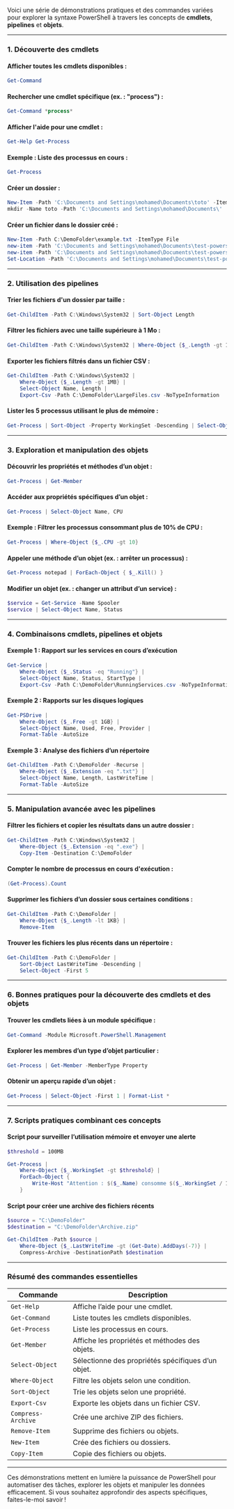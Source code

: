 Voici une série de démonstrations pratiques et des commandes variées pour explorer la syntaxe PowerShell à travers les concepts de **cmdlets**, **pipelines** et **objets**.

---

### **1. Découverte des cmdlets**
#### Afficher toutes les cmdlets disponibles :
```powershell
Get-Command
```

#### Rechercher une cmdlet spécifique (ex. : "process") :
```powershell
Get-Command *process*
```

#### Afficher l'aide pour une cmdlet :
```powershell
Get-Help Get-Process
```

#### Exemple : Liste des processus en cours :
```powershell
Get-Process
```

#### Créer un dossier :
```powershell
New-Item -Path 'C:\Documents and Settings\mohamed\Documents\toto' -ItemType Directory
mkdir -Name toto -Path 'C:\Documents and Settings\mohamed\Documents\'
```

#### Créer un fichier dans le dossier créé :
```powershell
New-Item -Path C:\DemoFolder\example.txt -ItemType File
new-item -Path 'C:\Documents and Settings\mohamed\Documents\test-powershell' -ItemType Directory
new-item -Path 'C:\Documents and Settings\mohamed\Documents\test-powershell' -ItemType File -Name toto.txt
Set-Location -Path 'C:\Documents and Settings\mohamed\Documents\test-powershell' 

```

---

### **2. Utilisation des pipelines**
#### Trier les fichiers d'un dossier par taille :
```powershell
Get-ChildItem -Path C:\Windows\System32 | Sort-Object Length
```

#### Filtrer les fichiers avec une taille supérieure à 1 Mo :
```powershell
Get-ChildItem -Path C:\Windows\System32 | Where-Object {$_.Length -gt 1MB}
```

#### Exporter les fichiers filtrés dans un fichier CSV :
```powershell
Get-ChildItem -Path C:\Windows\System32 | 
    Where-Object {$_.Length -gt 1MB} | 
    Select-Object Name, Length | 
    Export-Csv -Path C:\DemoFolder\LargeFiles.csv -NoTypeInformation
```

#### Lister les 5 processus utilisant le plus de mémoire :
```powershell
Get-Process | Sort-Object -Property WorkingSet -Descending | Select-Object -First 5 Name, WorkingSet
```

---

### **3. Exploration et manipulation des objets**
#### Découvrir les propriétés et méthodes d’un objet :
```powershell
Get-Process | Get-Member
```

#### Accéder aux propriétés spécifiques d’un objet :
```powershell
Get-Process | Select-Object Name, CPU
```

#### Exemple : Filtrer les processus consommant plus de 10% de CPU :
```powershell
Get-Process | Where-Object {$_.CPU -gt 10}
```

#### Appeler une méthode d’un objet (ex. : arrêter un processus) :
```powershell
Get-Process notepad | ForEach-Object { $_.Kill() }
```

#### Modifier un objet (ex. : changer un attribut d’un service) :
```powershell
$service = Get-Service -Name Spooler
$service | Select-Object Name, Status
```

---

### **4. Combinaisons cmdlets, pipelines et objets**
#### Exemple 1 : Rapport sur les services en cours d’exécution
```powershell
Get-Service | 
    Where-Object {$_.Status -eq "Running"} | 
    Select-Object Name, Status, StartType | 
    Export-Csv -Path C:\DemoFolder\RunningServices.csv -NoTypeInformation
```

#### Exemple 2 : Rapports sur les disques logiques
```powershell
Get-PSDrive | 
    Where-Object {$_.Free -gt 1GB} | 
    Select-Object Name, Used, Free, Provider | 
    Format-Table -AutoSize
```

#### Exemple 3 : Analyse des fichiers d’un répertoire
```powershell
Get-ChildItem -Path C:\DemoFolder -Recurse | 
    Where-Object {$_.Extension -eq ".txt"} | 
    Select-Object Name, Length, LastWriteTime | 
    Format-Table -AutoSize
```

---

### **5. Manipulation avancée avec les pipelines**
#### Filtrer les fichiers et copier les résultats dans un autre dossier :
```powershell
Get-ChildItem -Path C:\Windows\System32 | 
    Where-Object {$_.Extension -eq ".exe"} | 
    Copy-Item -Destination C:\DemoFolder
```

#### Compter le nombre de processus en cours d'exécution :
```powershell
(Get-Process).Count
```

#### Supprimer les fichiers d’un dossier sous certaines conditions :
```powershell
Get-ChildItem -Path C:\DemoFolder | 
    Where-Object {$_.Length -lt 1KB} | 
    Remove-Item
```

#### Trouver les fichiers les plus récents dans un répertoire :
```powershell
Get-ChildItem -Path C:\DemoFolder | 
    Sort-Object LastWriteTime -Descending | 
    Select-Object -First 5
```

---

### **6. Bonnes pratiques pour la découverte des cmdlets et des objets**
#### Trouver les cmdlets liées à un module spécifique :
```powershell
Get-Command -Module Microsoft.PowerShell.Management
```

#### Explorer les membres d’un type d’objet particulier :
```powershell
Get-Process | Get-Member -MemberType Property
```

#### Obtenir un aperçu rapide d’un objet :
```powershell
Get-Process | Select-Object -First 1 | Format-List *
```

---

### **7. Scripts pratiques combinant ces concepts**
#### Script pour surveiller l’utilisation mémoire et envoyer une alerte
```powershell
$threshold = 100MB

Get-Process | 
    Where-Object {$_.WorkingSet -gt $threshold} | 
    ForEach-Object {
        Write-Host "Attention : $($_.Name) consomme $($_.WorkingSet / 1MB) Mo !" -ForegroundColor Red
    }
```

#### Script pour créer une archive des fichiers récents
```powershell
$source = "C:\DemoFolder"
$destination = "C:\DemoFolder\Archive.zip"

Get-ChildItem -Path $source | 
    Where-Object {$_.LastWriteTime -gt (Get-Date).AddDays(-7)} | 
    Compress-Archive -DestinationPath $destination
```

---

### **Résumé des commandes essentielles**
| **Commande**                             | **Description**                                                        |
|------------------------------------------|------------------------------------------------------------------------|
| `Get-Help`                               | Affiche l’aide pour une cmdlet.                                         |
| `Get-Command`                            | Liste toutes les cmdlets disponibles.                                   |
| `Get-Process`                            | Liste les processus en cours.                                           |
| `Get-Member`                             | Affiche les propriétés et méthodes des objets.                          |
| `Select-Object`                          | Sélectionne des propriétés spécifiques d’un objet.                      |
| `Where-Object`                           | Filtre les objets selon une condition.                                  |
| `Sort-Object`                            | Trie les objets selon une propriété.                                    |
| `Export-Csv`                             | Exporte les objets dans un fichier CSV.                                 |
| `Compress-Archive`                       | Crée une archive ZIP des fichiers.                                      |
| `Remove-Item`                            | Supprime des fichiers ou objets.                                        |
| `New-Item`                               | Crée des fichiers ou dossiers.                                          |
| `Copy-Item`                              | Copie des fichiers ou objets.                                           |

---

Ces démonstrations mettent en lumière la puissance de PowerShell pour automatiser des tâches, explorer les objets et manipuler les données efficacement. Si vous souhaitez approfondir des aspects spécifiques, faites-le-moi savoir !